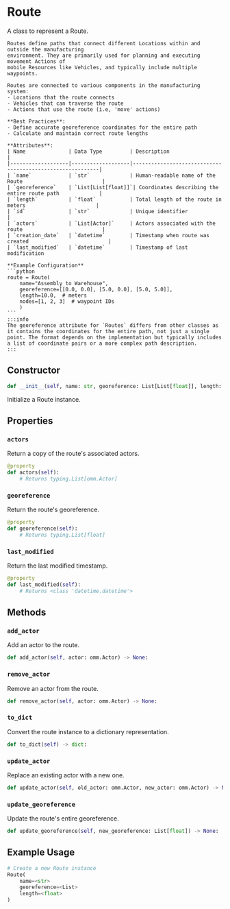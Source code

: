# Route

A class to represent a Route.

    Routes define paths that connect different Locations within and outside the manufacturing
    environment. They are primarily used for planning and executing movement Actions of 
    mobile Resources like Vehicles, and typically include multiple waypoints.

    Routes are connected to various components in the manufacturing system:
    - Locations that the route connects
    - Vehicles that can traverse the route
    - Actions that use the route (i.e, 'move' actions)

    **Best Practices**:
    - Define accurate georeference coordinates for the entire path
    - Calculate and maintain correct route lengths

    **Attributes**:
    | Name              | Data Type         | Description                                               |
    |-------------------|-------------------|-----------------------------------------------------------|
    | `name`            | `str`             | Human-readable name of the Route                          |
    | `georeference`    | `List[List[float]]`| Coordinates describing the entire route path             |
    | `length`          | `float`           | Total length of the route in meters                       |
    | `id`              | `str`             | Unique identifier                                         |
    | `actors`          | `List[Actor]`     | Actors associated with the route                          |
    | `creation_date`   | `datetime`        | Timestamp when route was created                          |
    | `last_modified`   | `datetime`        | Timestamp of last modification       

    **Example Configuration**
    ```python
    route = Route(
        name="Assembly to Warehouse",
        georeference=[[0.0, 0.0], [5.0, 0.0], [5.0, 5.0]],
        length=10.0,  # meters
        nodes=[1, 2, 3]  # waypoint IDs
        )
    ```
    :::info
    The georeference attribute for `Routes` differs from other classes as it contains the coordinates for the entire path, not just a single point. The format depends on the implementation but typically includes a list of coordinate pairs or a more complex path description.
    :::


## Constructor

```python
def __init__(self, name: str, georeference: List[List[float]], length: float, id: Optional[str] = None, actors: List[omm.Actor] = None) -> None:
```

Initialize a Route instance.


## Properties


### `actors`

Return a copy of the route's associated actors.

```python
@property
def actors(self):
    # Returns typing.List[omm.Actor]
```


### `georeference`

Return the route's georeference.

```python
@property
def georeference(self):
    # Returns typing.List[float]
```


### `last_modified`

Return the last modified timestamp.

```python
@property
def last_modified(self):
    # Returns <class 'datetime.datetime'>
```


## Methods


### `add_actor`

Add an actor to the route.

```python
def add_actor(self, actor: omm.Actor) -> None:
```


### `remove_actor`

Remove an actor from the route.

```python
def remove_actor(self, actor: omm.Actor) -> None:
```


### `to_dict`

Convert the route instance to a dictionary representation.

```python
def to_dict(self) -> dict:
```


### `update_actor`

Replace an existing actor with a new one.

```python
def update_actor(self, old_actor: omm.Actor, new_actor: omm.Actor) -> None:
```


### `update_georeference`

Update the route's entire georeference.

```python
def update_georeference(self, new_georeference: List[float]) -> None:
```


## Example Usage

```python
# Create a new Route instance
Route(
    name=<str>
    georeference=<List>
    length=<float>
)
```
